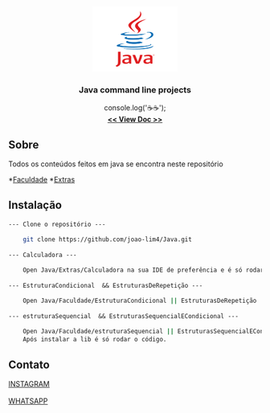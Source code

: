 <p align="center">
  <a href="https://github.com/joao-lim4">
    <img src="./java.png" alt="Logo" width="170" height="130">
  </a>

  <h3 align="center">Java command line projects</h3>

  <p align="center">
    console.log('☕☕');
    <br />
    <a href="https://github.com/joao-lim4/Java"><strong> << View Doc >></strong></a>
  </p>
</p>


## Sobre
Todos os conteúdos feitos em java se encontra neste repositório


*[Faculdade](https://github.com/joao-lim4/Java/tree/master/Faculdade)
*[Extras](https://github.com/joao-lim4/Java/tree/master/Extra) 

## Instalação
    --- Clone o repositório ---
```sh
    git clone https://github.com/joao-lim4/Java.git
```
    --- Calculadora ---
```sh
    Open Java/Extras/Calculadora na sua IDE de preferência e é só rodar.
```
    --- EstruturaCondicional  && EstruturasDeRepetição ---
```sh
    Open Java/Faculdade/EstruturaCondicional || EstruturasDeRepetição  na sua IDE de preferência e é só rodar.
```
    --- estruturaSequencial  && EstruturasSequencialECondicional ---
```sh
    Open Java/Faculdade/estruturaSequencial || EstruturasSequencialECondicional  na sua IDE de preferência, você vai precisar instalar uma lib na sua IDE. O arquivo JAR está na raiz do projeto.
    Após instalar a lib é só rodar o código.

```

## Contato
[INSTAGRAM](https://www.instagram.com/joao_lim4/)
<br/>
<br/>
[WHATSAPP](https://api.whatsapp.com/send/?phone=%2B5531989013076&text=Ola%20vim%20pelo%20app%20de%20m%C3%BAsica&app_absent=0&lang=pt_br)


